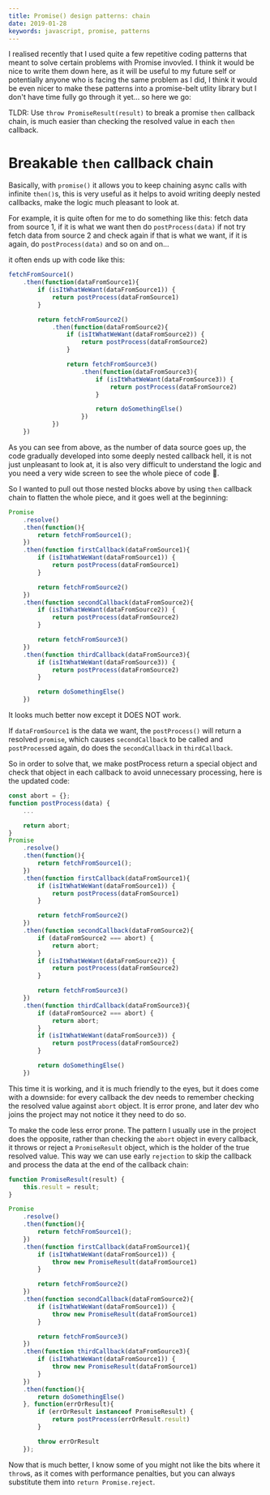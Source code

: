 ```yaml
---
title: Promise() design patterns: chain
date: 2019-01-28
keywords: javascript, promise, patterns
---
```


I realised recently that I used quite a few repetitive coding patterns that meant to solve certain problems with Promise invovled. I think it would be nice to write them down here, as it will be useful to my future self or potentially anyone who is facing the same problem as I did, I think it would be even nicer to make these patterns into a promise-belt utlity library but I don't have time fully go through it yet... so here we go:

TLDR: Use `throw PromiseResult(result)` to break a promise `then` callback chain, is much easier than checking the resolved value in each `then` callback.

# Breakable `then` callback chain

Basically, with `promise()` it allows you to keep chaining async calls with infinite `then()`s, this is very useful as it helps to avoid writing deeply nested callbacks, make the logic much pleasant to look at. 

For example, it is quite often for me to do something like this: fetch data from source 1, if it is what we want then do `postProcess(data)` if not try fetch data from source 2 and check again if that is what we want, if it is again, do `postProcess(data)` and so on and on...

it often ends up with code like this:

```javascript
fetchFromSource1()
    .then(function(dataFromSource1){
        if (isItWhatWeWant(dataFromSource1)) {
            return postProcess(dataFromSource1)
        }

        return fetchFromSource2()
            .then(function(dataFromSource2){
                if (isItWhatWeWant(dataFromSource2)) {
                    return postProcess(dataFromSource2)
                }

                return fetchFromSource3()
                    .then(function(dataFromSource3){
                        if (isItWhatWeWant(dataFromSource3)) {
                            return postProcess(dataFromSource2)
                        }

                        return doSomethingElse()
                    }) 
            })
    })
```

As you can see from above, as the number of data source goes up, the code gradually developed into some deeply nested callback hell, it is not just unpleasant to look at, it is also very difficult to understand the logic and you need a very wide screen to see the whole piece of code 🤦.

So I wanted to pull out those nested blocks above by using `then` callback chain to flatten the whole piece, and it goes well at the beginning:

```javascript
Promise
    .resolve()
    .then(function(){
        return fetchFromSource1();
    })
    .then(function firstCallback(dataFromSource1){
        if (isItWhatWeWant(dataFromSource1)) {
            return postProcess(dataFromSource1)
        }

        return fetchFromSource2()
    })
    .then(function secondCallback(dataFromSource2){
        if (isItWhatWeWant(dataFromSource2)) {
            return postProcess(dataFromSource2)
        }

        return fetchFromSource3()
    })
    .then(function thirdCallback(dataFromSource3){
        if (isItWhatWeWant(dataFromSource3)) {
            return postProcess(dataFromSource2)
        }

        return doSomethingElse()
    }) 
```

It looks much better now except it DOES NOT work.

If `dataFromSource1` is the data we want, the `postProcess()` will return a resolved `promise`, which causes `secondCallback` to be called and `postProcess`ed again, do does the `secondCallback` in `thirdCallback`.

So in order to solve that, we make postProcess return a special object and check that object in each callback to avoid unnecessary processing, here is the updated code:

```javascript
const abort = {};
function postProcess(data) {
    ...

    return abort;
}
Promise
    .resolve()
    .then(function(){
        return fetchFromSource1();
    })
    .then(function firstCallback(dataFromSource1){
        if (isItWhatWeWant(dataFromSource1)) {
            return postProcess(dataFromSource1)
        }

        return fetchFromSource2()
    })
    .then(function secondCallback(dataFromSource2){
        if (dataFromSource2 === abort) {
            return abort;
        }
        if (isItWhatWeWant(dataFromSource2)) {
            return postProcess(dataFromSource2)
        }

        return fetchFromSource3()
    })
    .then(function thirdCallback(dataFromSource3){
        if (dataFromSource2 === abort) {
            return abort;
        }
        if (isItWhatWeWant(dataFromSource3)) {
            return postProcess(dataFromSource2)
        }

        return doSomethingElse()
    }) 
```

This time it is working, and it is much friendly to the eyes, but it does come with a downside: for every callback the dev needs to remember checking the resolved value against `abort` object. It is error prone, and later dev who joins the project may not notice it they need to do so.

To make the code less error prone. The pattern I usually use in the project does the opposite, rather than checking the `abort` object in every callback, it throws or reject a `PromiseResult` object, which is the holder of the true resolved value. This way we can use early `rejection` to skip the callback and process the data at the end of the callback chain:

```javascript
function PromiseResult(result) {
    this.result = result;
}

Promise
    .resolve()
    .then(function(){
        return fetchFromSource1();
    })
    .then(function firstCallback(dataFromSource1){
        if (isItWhatWeWant(dataFromSource1)) {
            throw new PromiseResult(dataFromSource1)
        }

        return fetchFromSource2()
    })
    .then(function secondCallback(dataFromSource2){
        if (isItWhatWeWant(dataFromSource1)) {
            throw new PromiseResult(dataFromSource1)
        }

        return fetchFromSource3()
    })
    .then(function thirdCallback(dataFromSource3){
        if (isItWhatWeWant(dataFromSource1)) {
            throw new PromiseResult(dataFromSource1)
        }
    })
    .then(function(){
        return doSomethingElse()
    }, function(errOrResult){
        if (errOrResult instanceof PromiseResult) {
            return postProcess(errOrResult.result)
        }

        throw errOrResult
    });
```

Now that is much better, I know some of you might not like the bits where it `throw`s, as it comes with performance penalties, but you can always substitute them into `return Promise.reject`.
